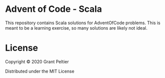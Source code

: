 # Advent of Code - Scala
This repository contains Scala solutions for AdventOfCode problems. This is
meant to be a learning exercise, so many solutions are likely not ideal.

# License
Copyright &copy; 2020 Grant Peltier

Distributed under the MIT License
